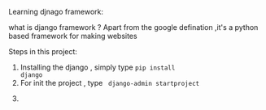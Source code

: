 Learning djnago framework:

what is django framework ? 
Apart from the google defination ,it's a python based framework for making websites

Steps in this project:

1) Installing the django , simply type <code>pip install django</code>
2) For init the project , type <code> django-admin startproject <project-name> </code>
3) 